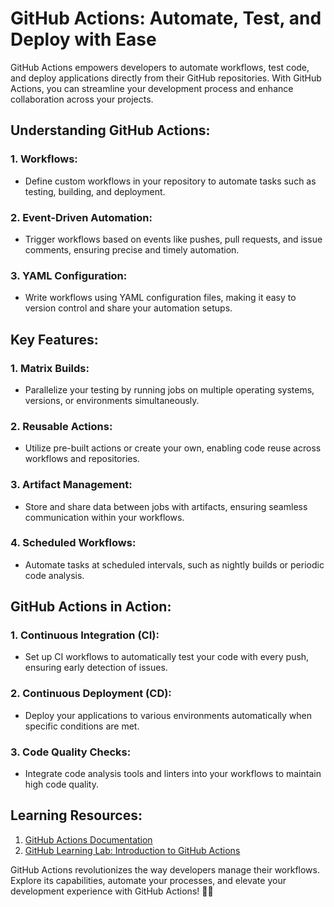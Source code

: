 # GitHub Actions: Automate, Test, and Deploy with Ease

GitHub Actions empowers developers to automate workflows, test code, and deploy applications directly from their GitHub repositories. With GitHub Actions, you can streamline your development process and enhance collaboration across your projects.

## **Understanding GitHub Actions:**

### **1. Workflows:**

- Define custom workflows in your repository to automate tasks such as testing, building, and deployment.

### **2. Event-Driven Automation:**

- Trigger workflows based on events like pushes, pull requests, and issue comments, ensuring precise and timely automation.

### **3. YAML Configuration:**

- Write workflows using YAML configuration files, making it easy to version control and share your automation setups.

## **Key Features:**

### **1. Matrix Builds:**

- Parallelize your testing by running jobs on multiple operating systems, versions, or environments simultaneously.

### **2. Reusable Actions:**

- Utilize pre-built actions or create your own, enabling code reuse across workflows and repositories.

### **3. Artifact Management:**

- Store and share data between jobs with artifacts, ensuring seamless communication within your workflows.

### **4. Scheduled Workflows:**

- Automate tasks at scheduled intervals, such as nightly builds or periodic code analysis.

## **GitHub Actions in Action:**

### **1. Continuous Integration (CI):**

- Set up CI workflows to automatically test your code with every push, ensuring early detection of issues.

### **2. Continuous Deployment (CD):**

- Deploy your applications to various environments automatically when specific conditions are met.

### **3. Code Quality Checks:**

- Integrate code analysis tools and linters into your workflows to maintain high code quality.

## **Learning Resources:**

1. [GitHub Actions Documentation](https://docs.github.com/en/actions)
2. [GitHub Learning Lab: Introduction to GitHub Actions](https://lab.github.com/githubtraining/github-actions:-hello-world)

GitHub Actions revolutionizes the way developers manage their workflows. Explore its capabilities, automate your processes, and elevate your development experience with GitHub Actions! &#128640;&#129302;
